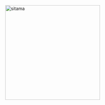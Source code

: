 <img src="https://i.kym-cdn.com/photos/images/newsfeed/001/053/010/388.gif" alt="sitama" width="300"/>
